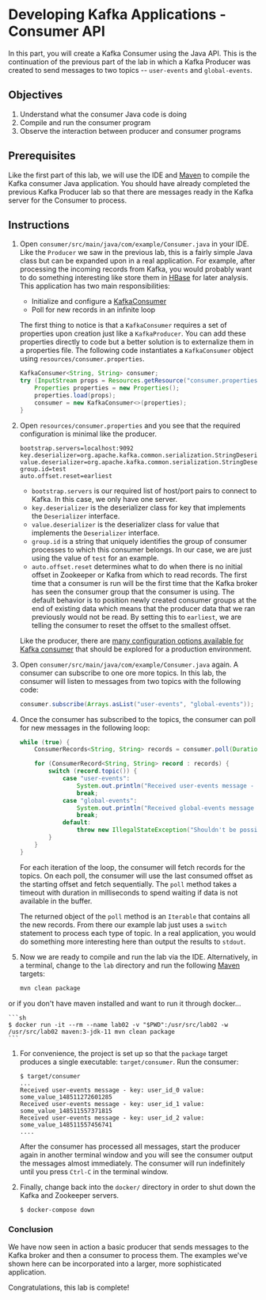 # Developing Kafka Applications - Consumer API

In this part, you will create a Kafka Consumer using the Java API. This is the continuation of the previous part of the lab in which a Kafka Producer was created to send messages to two topics -- `user-events` and `global-events`.

## Objectives

1. Understand what the consumer Java code is doing
2. Compile and run the consumer program
2. Observe the interaction between producer and consumer programs

## Prerequisites

Like the first part of this lab, we will use the IDE and [Maven](https://maven.apache.org/) to compile the Kafka consumer Java application. You should have already completed the previous Kafka Producer lab so that there are messages ready in the Kafka server for the Consumer to process.

## Instructions
1. Open `consumer/src/main/java/com/example/Consumer.java` in your IDE. Like the `Producer` we saw in the previous lab, this is a fairly simple Java class but can be expanded upon in a real application. For example, after processing the incoming records from Kafka, you would probably want to do something interesting like store them in [HBase](https://hbase.apache.org/) for later analysis. This application has two main responsibilities:

    * Initialize and configure a [KafkaConsumer](http://kafka.apache.org/0100/javadoc/org/apache/kafka/clients/consumer/KafkaConsumer.html)
    * Poll for new records in an infinite loop

    The first thing to notice is that a `KafkaConsumer` requires a set of properties upon creation just like a `KafkaProducer`. You can add these properties directly to code but a better solution is to externalize them in a properties file. The following code instantiates a `KafkaConsumer` object using `resources/consumer.properties`.

    ```java
    KafkaConsumer<String, String> consumer;
    try (InputStream props = Resources.getResource("consumer.properties").openStream()) {
        Properties properties = new Properties();
        properties.load(props);
        consumer = new KafkaConsumer<>(properties);
    }
    ```

1. Open `resources/consumer.properties` and you see that the required configuration is minimal like the producer.

    ```
    bootstrap.servers=localhost:9092
    key.deserializer=org.apache.kafka.common.serialization.StringDeserializer
    value.deserializer=org.apache.kafka.common.serialization.StringDeserializer
    group.id=test
    auto.offset.reset=earliest
    ```

    * `bootstrap.servers` is our required list of host/port pairs to connect to Kafka. In this case, we only have one server.
    * `key.deserializer` is the deserializer class for key that implements the `Deserializer` interface.
    * `value.deserializer` is the deserializer class for value that implements the `Deserializer` interface.
    * `group.id` is a string that uniquely identifies the group of consumer processes to which this consumer belongs. In our case, we are just using the value of `test` for an example.
    * `auto.offset.reset` determines what to do when there is no initial offset in Zookeeper or Kafka from which to read records. The first time that a consumer is run will be the first time that the Kafka broker has seen the consumer group that the consumer is using. The default behavior is to position newly created consumer groups at the end of existing data which means that the producer data that we ran previously would not be read. By setting this to `earliest`, we are telling the consumer to reset the offset to the smallest offset.

    Like the producer, there are [many configuration options available for Kafka consumer](http://kafka.apache.org/documentation.html#consumerconfigs) that should be explored for a production environment.

1. Open `consumer/src/main/java/com/example/Consumer.java` again. A consumer can subscribe to one ore more topics. In this lab, the consumer will listen to messages from two topics with the following code:

    ```java
    consumer.subscribe(Arrays.asList("user-events", "global-events"));
    ```

1. Once the consumer has subscribed to the topics, the consumer can poll for new messages in the following loop:

    ```java
    while (true) {
        ConsumerRecords<String, String> records = consumer.poll(Duration.ofMillis(100));

        for (ConsumerRecord<String, String> record : records) {
            switch (record.topic()) {
                case "user-events":
                    System.out.println("Received user-events message - key: " + record.key() + " value: " + record.value());
                    break;
                case "global-events":
                    System.out.println("Received global-events message - value: " + record.value());
                    break;
                default:
                    throw new IllegalStateException("Shouldn't be possible to get message on topic " + record.topic());
            }
        }
    }
    ```

    For each iteration of the loop, the consumer will fetch records for the topics. On each poll, the consumer will use the last consumed offset as the starting offset and fetch sequentially. The `poll` method takes a timeout with duration in milliseconds to spend waiting if data is not available in the buffer.

    The returned object of the `poll` method is an `Iterable` that contains all the new records. From there our example lab just uses a `switch` statement to process each type of topic. In a real application, you would do something more interesting here than output the results to `stdout`.

1. Now we are ready to compile and run the lab via the IDE. Alternatively, in a terminal, change to the `lab` directory and run the following  [Maven](https://maven.apache.org/) targets:

    ```sh
    mvn clean package
    ```

or if you don't have maven installed and want to run it through docker...

    ```sh
    $ docker run -it --rm --name lab02 -v "$PWD":/usr/src/lab02 -w /usr/src/lab02 maven:3-jdk-11 mvn clean package
    ```

1. For convenience, the project is set up so that the `package` target produces a single executable: `target/consumer`. Run the consumer:

    ```
    $ target/consumer
    ...
    Received user-events message - key: user_id_0 value: some_value_148511272601285
    Received user-events message - key: user_id_1 value: some_value_148511557371815
    Received user-events message - key: user_id_2 value: some_value_148511557456741
    ....
    ```

    After the consumer has processed all messages, start the producer again in another terminal window and you will see the consumer output the messages almost immediately. The consumer will run indefinitely until you press `Ctrl-C` in the terminal window.

1. Finally, change back into the `docker/` directory in order to shut down the Kafka and Zookeeper servers.

    ```
    $ docker-compose down
    ```

### Conclusion
We have now seen in action a basic producer that sends messages to the Kafka broker and then a consumer to process them. The examples we've shown here can be incorporated into a larger, more sophisticated application.

Congratulations, this lab is complete!
